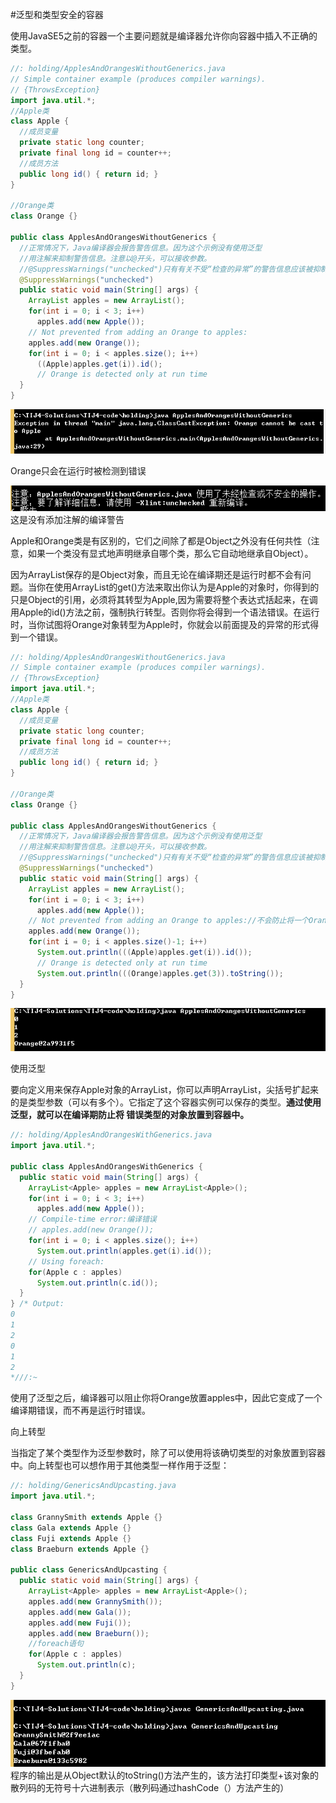 #泛型和类型安全的容器

使用JavaSE5之前的容器一个主要问题就是编译器允许你向容器中插入不正确的类型。

```java
//: holding/ApplesAndOrangesWithoutGenerics.java
// Simple container example (produces compiler warnings).
// {ThrowsException}
import java.util.*;
//Apple类
class Apple {
  //成员变量
  private static long counter;
  private final long id = counter++;
  //成员方法
  public long id() { return id; }
}

//Orange类
class Orange {}	

public class ApplesAndOrangesWithoutGenerics {
  //正常情况下，Java编译器会报告警告信息。因为这个示例没有使用泛型
  //用注解来抑制警告信息。注意以@开头，可以接收参数。
  //@SuppressWarnings("unchecked")只有有关不受“检查的异常”的警告信息应该被抑制。
  @SuppressWarnings("unchecked")
  public static void main(String[] args) {
    ArrayList apples = new ArrayList();
    for(int i = 0; i < 3; i++)
      apples.add(new Apple());
    // Not prevented from adding an Orange to apples:
    apples.add(new Orange());
    for(int i = 0; i < apples.size(); i++)
      ((Apple)apples.get(i)).id();
      // Orange is detected only at run time
  }
} 


```


![](pic.png)

Orange只会在运行时被检测到错误

![](pic2.png)
这是没有添加注解的编译警告

Apple和Orange类是有区别的，它们之间除了都是Object之外没有任何共性（注意，如果一个类没有显式地声明继承自哪个类，那么它自动地继承自Object）。

因为ArrayList保存的是Object对象，而且无论在编译期还是运行时都不会有问题。当你在使用ArrayList的get()方法来取出你认为是Apple的对象时，你得到的只是Object的引用，必须将其转型为Apple,因为需要将整个表达式括起来，在调用Apple的id()方法之前，强制执行转型。否则你将会得到一个语法错误。在运行时，当你试图将Orange对象转型为Apple时，你就会以前面提及的异常的形式得到一个错误。


```java
//: holding/ApplesAndOrangesWithoutGenerics.java
// Simple container example (produces compiler warnings).
// {ThrowsException}
import java.util.*;
//Apple类
class Apple {
  //成员变量
  private static long counter;
  private final long id = counter++;
  //成员方法
  public long id() { return id; }
}

//Orange类
class Orange {}	

public class ApplesAndOrangesWithoutGenerics {
  //正常情况下，Java编译器会报告警告信息。因为这个示例没有使用泛型
  //用注解来抑制警告信息。注意以@开头，可以接收参数。
  //@SuppressWarnings("unchecked")只有有关不受“检查的异常”的警告信息应该被抑制。
  @SuppressWarnings("unchecked")
  public static void main(String[] args) {
    ArrayList apples = new ArrayList();
    for(int i = 0; i < 3; i++)
      apples.add(new Apple());
    // Not prevented from adding an Orange to apples://不会防止将一个Orange添加到Apple
    apples.add(new Orange());
    for(int i = 0; i < apples.size()-1; i++)
      System.out.println(((Apple)apples.get(i)).id());
      // Orange is detected only at run time
      System.out.println(((Orange)apples.get(3)).toString());
  }
} 


```
![](pic3.png)

使用泛型

要向定义用来保存Apple对象的ArrayList，你可以声明ArrayList<Apple>，尖括号扩起来的是类型参数（可以有多个）。它指定了这个容器实例可以保存的类型。**通过使用泛型，就可以在编译期防止将 错误类型的对象放置到容器中。**

```java
//: holding/ApplesAndOrangesWithGenerics.java
import java.util.*;

public class ApplesAndOrangesWithGenerics {
  public static void main(String[] args) {
    ArrayList<Apple> apples = new ArrayList<Apple>();
    for(int i = 0; i < 3; i++)
      apples.add(new Apple());
    // Compile-time error:编译错误
    // apples.add(new Orange());
    for(int i = 0; i < apples.size(); i++)
      System.out.println(apples.get(i).id());
    // Using foreach:
    for(Apple c : apples)
      System.out.println(c.id());
  }
} /* Output:
0
1
2
0
1
2
*///:~

```
使用了泛型之后，编译器可以阻止你将Orange放置apples中，因此它变成了一个编译期错误，而不再是运行时错误。


向上转型

当指定了某个类型作为泛型参数时，除了可以使用将该确切类型的对象放置到容器中。向上转型也可以想作用于其他类型一样作用于泛型：


```java
//: holding/GenericsAndUpcasting.java
import java.util.*;

class GrannySmith extends Apple {}
class Gala extends Apple {}
class Fuji extends Apple {}
class Braeburn extends Apple {}

public class GenericsAndUpcasting {
  public static void main(String[] args) {
    ArrayList<Apple> apples = new ArrayList<Apple>();
    apples.add(new GrannySmith());
    apples.add(new Gala());
    apples.add(new Fuji());
    apples.add(new Braeburn());
    //foreach语句 
    for(Apple c : apples)
      System.out.println(c);
  }
} 


```

![](pic4.png)
程序的输出是从Object默认的toString()方法产生的，该方法打印类型+该对象的散列码的无符号十六进制表示（散列码通过hashCode（）方法产生的）

